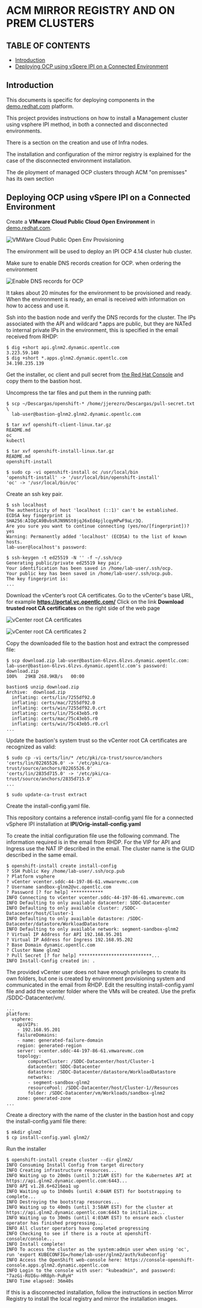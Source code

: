 # ACM MIRROR REGISTRY AND ON PREM CLUSTERS

## TABLE OF CONTENTS

* [Introduction](#introduction)
* [Deploying OCP using vSpere IPI on a Connected Environment ](#deploying-ocp-using-vspere-ipi-on-a-connected-environment)


## Introduction

This documents is specific for deploying components in the [demo.redhat.com](https://demo.redhat.com) platform.

This project provides instructions on how to install a Management cluster using vsphere IPI method, in both a connected and disconnected environments.

There is a section on the creation and use of Infra nodes.

The installation and configuration of the mirror registry is explained for the case of the disconnected environment installation. 

The de ployment of managed OCP clusters through ACM "on premisses" has its own section

## Deploying OCP using vSpere IPI on a Connected Environment 

Create a **VMware Cloud Public Cloud Open Environment** in [demo.redhat.com](https://demo.redhat.com). 

![VMWare Cloud Public Open Env Provisioning](images/image14.png)

The environment will be used to deploy an IPI OCP 4.14 cluster hub cluster.

Make sure to enable DNS records creation for OCP. when ordering the environment

![Enable DNS records for OCP](images/image23.png)

It takes about 20 minutes for the environment to be provisioned and ready.
When the environment is ready, an email is received with information on how to access and use it.

Ssh into the bastion node and verify the DNS records for the cluster.  The IPs associated with the API and wildcard \*.apps are public, but they are NATed to internal private IPs in the environment, this is specified in the email received from RHDP:

```
$ dig +short api.glnm2.dynamic.opentlc.com
3.223.59.140
$ dig +short *.apps.glnm2.dynamic.opentlc.com
34.198.235.139
```
Get the installer, oc client and pull secret from [the Red Hat Console](https://console.redhat.com/openshift/install) and copy them to the bastion host. 

Uncompress the tar files and put them in the running path:

```
$ scp ~/Descargas/openshift-* /home/jjerezro/Descargas/pull-secret.txt   \
  lab-user@bastion-glnm2.glnm2.dynamic.opentlc.com

$ tar xvf openshift-client-linux.tar.gz
README.md
oc
kubectl

$ tar xvf openshift-install-linux.tar.gz
README.md
openshift-install

$ sudo cp -vi openshift-install oc /usr/local/bin
'openshift-install' -> '/usr/local/bin/openshift-install'
'oc' -> '/usr/local/bin/oc'
```

Create an ssh key pair.

```
$ ssh localhost
The authenticity of host 'localhost (::1)' can't be established.
ECDSA key fingerprint is SHA256:AIOgCA9BvbsRJN9NSt0jqJ6xEd4pjlcqyHPwF9aLr3Q.
Are you sure you want to continue connecting (yes/no/[fingerprint])? yes
Warning: Permanently added 'localhost' (ECDSA) to the list of known hosts.
lab-user@localhost's password:

$ ssh-keygen -t ed25519 -N '' -f ~/.ssh/ocp
Generating public/private ed25519 key pair.
Your identification has been saved in /home/lab-user/.ssh/ocp.
Your public key has been saved in /home/lab-user/.ssh/ocp.pub.
The key fingerprint is:
...
```

Download the vCenter’s root CA certificates.  Go to the vCenter's base URL, for example **https://portal.vc.opentlc.com/** Click on the link **Download trusted root CA certificates** on the right side of the web page

![vCenter root CA certificates](images/image18.png)

![vCenter root CA certificates 2](images/image38.png)

Copy the downloaded file to the bastion host and extract the compressed file:

```
$ scp download.zip lab-user@bastion-6lzvs.6lzvs.dynamic.opentlc.com:
lab-user@bastion-6lzvs.6lzvs.dynamic.opentlc.com's password: 
download.zip                                                                                                                                                100%   29KB 268.9KB/s   00:00 

bastion$ unzip download.zip
Archive:  download.zip
  inflating: certs/lin/7255df92.0    
  inflating: certs/mac/7255df92.0    
  inflating: certs/win/7255df92.0.crt  
  inflating: certs/lin/75c43eb5.r0   
  inflating: certs/mac/75c43eb5.r0   
  inflating: certs/win/75c43eb5.r0.crl
...
```

Update the bastion's system trust so the vCenter root CA certificates are recognized as valid:

```
$ sudo cp -vi certs/lin/* /etc/pki/ca-trust/source/anchors
'certs/lin/02265526.0' -> '/etc/pki/ca-trust/source/anchors/02265526.0'
'certs/lin/2835d715.0' -> '/etc/pki/ca-trust/source/anchors/2835d715.0'
...

$ sudo update-ca-trust extract
```

Create the install-config.yaml file. 

This repository contains a reference install-config.yaml file for a connected vSphere IPI installation at **IPI/Orig-install-config.yaml**

To create the initial configuration file use the following command.  The information required is in the email from RHDP.  For the VIP for API and Ingress use the NAT IP described in the email. The cluster name is the GUID described in the same email.

```
$ openshift-install create install-config
? SSH Public Key /home/lab-user/.ssh/ocp.pub
? Platform vsphere
? vCenter vcenter.sddc-44-197-86-61.vmwarevmc.com
? Username sandbox-glnm2@vc.opentlc.com
? Password [? for help] ************
INFO Connecting to vCenter vcenter.sddc-44-197-86-61.vmwarevmc.com
INFO Defaulting to only available datacenter: SDDC-Datacenter
INFO Defaulting to only available cluster: /SDDC-Datacenter/host/Cluster-1
INFO Defaulting to only available datastore: /SDDC-Datacenter/datastore/WorkloadDatastore
INFO Defaulting to only available network: segment-sandbox-glnm2
? Virtual IP Address for API 192.168.95.201
? Virtual IP Address for Ingress 192.168.95.202
? Base Domain dynamic.opentlc.com
? Cluster Name glnm2
? Pull Secret [? for help] ***************************...
INFO Install-Config created in: .
```

The provided vCenter user does not have enough privileges to create its own folders, but one is created by environment provisioning system and communicated in the email from RHDP.  Edit the resulting install-config.yaml file and add the vcenter folder where the VMs will be created. Use the prefix /SDDC-Datacenter/vm/.
```
...
platform:
  vsphere:
	apiVIPs:
	- 192.168.95.201
	failureDomains:
	- name: generated-failure-domain
  	region: generated-region
  	server: vcenter.sddc-44-197-86-61.vmwarevmc.com
  	topology:
    	computeCluster: /SDDC-Datacenter/host/Cluster-1
    	datacenter: SDDC-Datacenter
    	datastore: /SDDC-Datacenter/datastore/WorkloadDatastore
    	networks:
    	- segment-sandbox-glnm2
    	resourcePool: /SDDC-Datacenter/host/Cluster-1//Resources
    	folder: /SDDC-Datacenter/vm/Workloads/sandbox-glnm2
  	zone: generated-zone
...
```
Create a directory with the name of the cluster in the bastion host and copy the install-config.yaml file there:
```
$ mkdir glnm2
$ cp install-config.yaml glnm2/
```

Run the installer
```
$ openshift-install create cluster --dir glnm2/
INFO Consuming Install Config from target directory
INFO Creating infrastructure resources...    	 
INFO Waiting up to 20m0s (until 3:21AM EST) for the Kubernetes API at https://api.glnm2.dynamic.opentlc.com:6443...
INFO API v1.28.6+6216ea1 up                  	 
INFO Waiting up to 1h0m0s (until 4:04AM EST) for bootstrapping to complete...
INFO Destroying the bootstrap resources...   	 
INFO Waiting up to 40m0s (until 3:58AM EST) for the cluster at https://api.glnm2.dynamic.opentlc.com:6443 to initialize...
INFO Waiting up to 30m0s (until 4:03AM EST) to ensure each cluster operator has finished progressing...
INFO All cluster operators have completed progressing
INFO Checking to see if there is a route at openshift-console/console...
INFO Install complete!                       	 
INFO To access the cluster as the system:admin user when using 'oc', run 'export KUBECONFIG=/home/lab-user/glnm2/auth/kubeconfig'
INFO Access the OpenShift web-console here: https://console-openshift-console.apps.glnm2.dynamic.opentlc.com
INFO Login to the console with user: "kubeadmin", and password: "7azGi-RUI6u-HR8ph-PuRyH"
INFO Time elapsed: 36m40s
```



If this is a disconnected installation, follow the instructions in section Mirror Registry to install the local registry and mirror the installation images.

